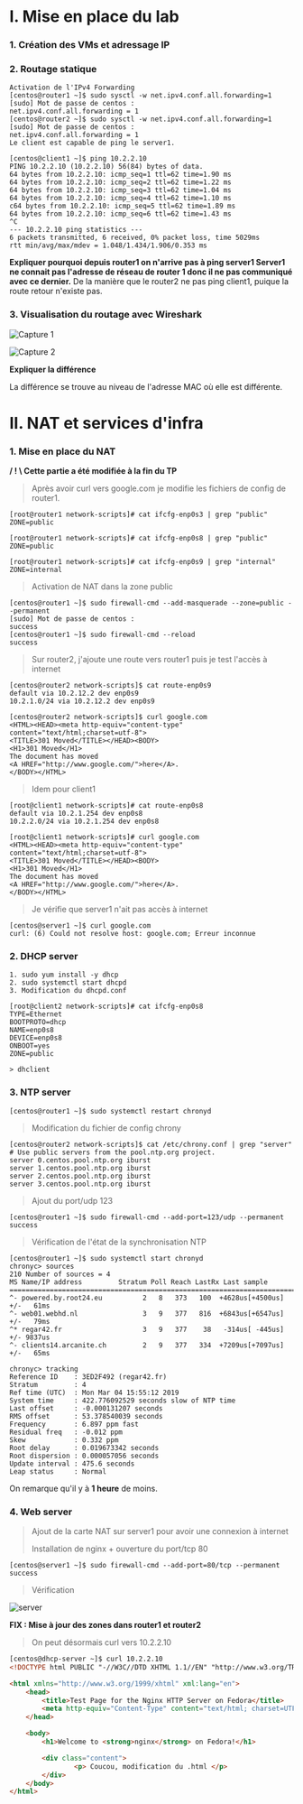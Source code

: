# I. Mise en place du lab

### 1. Création des VMs et adressage IP

### 2. Routage statique 

```
Activation de l'IPv4 Forwarding
[centos@router1 ~]$ sudo sysctl -w net.ipv4.conf.all.forwarding=1
[sudo] Mot de passe de centos : 
net.ipv4.conf.all.forwarding = 1
[centos@router2 ~]$ sudo sysctl -w net.ipv4.conf.all.forwarding=1
[sudo] Mot de passe de centos : 
net.ipv4.conf.all.forwarding = 1
Le client est capable de ping le server1.

[centos@client1 ~]$ ping 10.2.2.10
PING 10.2.2.10 (10.2.2.10) 56(84) bytes of data.
64 bytes from 10.2.2.10: icmp_seq=1 ttl=62 time=1.90 ms
64 bytes from 10.2.2.10: icmp_seq=2 ttl=62 time=1.22 ms
64 bytes from 10.2.2.10: icmp_seq=3 ttl=62 time=1.04 ms
64 bytes from 10.2.2.10: icmp_seq=4 ttl=62 time=1.10 ms
c64 bytes from 10.2.2.10: icmp_seq=5 ttl=62 time=1.89 ms
64 bytes from 10.2.2.10: icmp_seq=6 ttl=62 time=1.43 ms
^C
--- 10.2.2.10 ping statistics ---
6 packets transmitted, 6 received, 0% packet loss, time 5029ms
rtt min/avg/max/mdev = 1.048/1.434/1.906/0.353 ms
```

**Expliquer pourquoi depuis router1 on n'arrive pas à ping server1 Server1 ne connait pas l'adresse de réseau de router 1 donc il ne pas communiqué avec ce dernier.**
De la manière que le router2 ne pas ping client1, puique la route retour n'existe pas.

### 3. Visualisation du routage avec Wireshark

![Capture 1](https://github.com/BenoitYnov/Tp-ccna2/blob/master/img/tp2-1.PNG?raw=true)

![Capture 2](https://github.com/BenoitYnov/Tp-ccna2/blob/master/img/tp2-2.PNG?raw=true)

**Expliquer la différence**

 La différence se trouve au niveau de l'adresse MAC où elle est différente.

# II. NAT et services d'infra

### 1. Mise en place du NAT

**/ ! \ Cette partie a été modifiée à la fin du TP** 

> Après avoir curl vers google.com je modifie les fichiers de config de router1.

```
[root@router1 network-scripts]# cat ifcfg-enp0s3 | grep "public"
ZONE=public

[root@router1 network-scripts]# cat ifcfg-enp0s8 | grep "public"
ZONE=public

[root@router1 network-scripts]# cat ifcfg-enp0s9 | grep "internal"
ZONE=internal
```

> Activation de NAT dans la zone public

```
[centos@router1 ~]$ sudo firewall-cmd --add-masquerade --zone=public --permanent
[sudo] Mot de passe de centos : 
success
[centos@router1 ~]$ sudo firewall-cmd --reload
success
```

> Sur router2, j'ajoute une route vers router1 puis je test l'accès à internet

```
[centos@router2 network-scripts]$ cat route-enp0s9
default via 10.2.12.2 dev enp0s9
10.2.1.0/24 via 10.2.12.2 dev enp0s9

[centos@router2 network-scripts]$ curl google.com
<HTML><HEAD><meta http-equiv="content-type" content="text/html;charset=utf-8">
<TITLE>301 Moved</TITLE></HEAD><BODY>
<H1>301 Moved</H1>
The document has moved
<A HREF="http://www.google.com/">here</A>.
</BODY></HTML>
```

> Idem pour client1

```
[root@client1 network-scripts]# cat route-enp0s8
default via 10.2.1.254 dev enp0s8
10.2.2.0/24 via 10.2.1.254 dev enp0s8

[root@client1 network-scripts]# curl google.com
<HTML><HEAD><meta http-equiv="content-type" content="text/html;charset=utf-8">
<TITLE>301 Moved</TITLE></HEAD><BODY>
<H1>301 Moved</H1>
The document has moved
<A HREF="http://www.google.com/">here</A>.
</BODY></HTML>
```

> Je vérifie que server1 n'ait pas accès à internet

```
[centos@server1 ~]$ curl google.com
curl: (6) Could not resolve host: google.com; Erreur inconnue
```



### 2. DHCP server

```
1. sudo yum install -y dhcp
2. sudo systemctl start dhcpd
3. Modification du dhcpd.conf
```

```
[root@client2 network-scripts]# cat ifcfg-enp0s8
TYPE=Ethernet
BOOTPROTO=dhcp
NAME=enp0s8
DEVICE=enp0s8
ONBOOT=yes
ZONE=public

> dhclient
```



### 3. NTP server

```
[centos@router1 ~]$ sudo systemctl restart chronyd
```

> Modification du fichier de config chrony

```
[centos@router2 network-scripts]$ cat /etc/chrony.conf | grep "server"
# Use public servers from the pool.ntp.org project.
server 0.centos.pool.ntp.org iburst
server 1.centos.pool.ntp.org iburst
server 2.centos.pool.ntp.org iburst
server 3.centos.pool.ntp.org iburst
```

> Ajout du port/udp 123

```
[centos@router1 ~]$ sudo firewall-cmd --add-port=123/udp --permanent
success	
```

> Vérification de l'état de la synchronisation NTP

```
[centos@router1 ~]$ sudo systemctl start chronyd
chronyc> sources
210 Number of sources = 4
MS Name/IP address         Stratum Poll Reach LastRx Last sample
===============================================================================
^- powered.by.root24.eu          2   8   373   100  +4628us[+4500us] +/-   61ms
^- web01.webhd.nl                3   9   377   816  +6843us[+6547us] +/-   79ms
^* regar42.fr                    3   9   377    38   -314us[ -445us] +/- 9837us
^- clients14.arcanite.ch         2   9   377   334  +7209us[+7097us] +/-   65ms

chronyc> tracking
Reference ID    : 3ED2F492 (regar42.fr)
Stratum         : 4
Ref time (UTC)  : Mon Mar 04 15:55:12 2019
System time     : 422.776092529 seconds slow of NTP time
Last offset     : -0.000131207 seconds
RMS offset      : 53.378540039 seconds
Frequency       : 6.897 ppm fast
Residual freq   : -0.012 ppm
Skew            : 0.332 ppm
Root delay      : 0.019673342 seconds
Root dispersion : 0.000057056 seconds
Update interval : 475.6 seconds
Leap status     : Normal
```

On remarque qu'il y à **1 heure** de moins.



### 4. Web server

> Ajout de la carte NAT sur server1 pour avoir une connexion à internet
>
> Installation de nginx  + ouverture du port/tcp 80

```
[centos@server1 ~]$ sudo firewall-cmd --add-port=80/tcp --permanent
success
```

> Vérification

![server](https://github.com/BenoitYnov/Tp-ccna2/blob/master/img/server.PNG?raw=true)



**FIX : Mise à jour des zones dans router1 et router2**

> On peut désormais curl vers 10.2.2.10

```html
[centos@dhcp-server ~]$ curl 10.2.2.10
<!DOCTYPE html PUBLIC "-//W3C//DTD XHTML 1.1//EN" "http://www.w3.org/TR/xhtml11/DTD/xhtml11.dtd">

<html xmlns="http://www.w3.org/1999/xhtml" xml:lang="en">
    <head>
        <title>Test Page for the Nginx HTTP Server on Fedora</title>
        <meta http-equiv="Content-Type" content="text/html; charset=UTF-8" />
    </head>

    <body>
        <h1>Welcome to <strong>nginx</strong> on Fedora!</h1>

        <div class="content">
                <p> Coucou, modification du .html </p>
        </div>
    </body>
</html>
```


